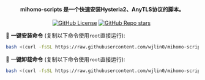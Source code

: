 <h4 align="center">mihomo-scripts 是一个快速安装Hysteria2、AnyTLS协议的脚本。</h4>

<p align="center">
<a href="https://github.com/wjlin0/mihomo-scripts"><img alt="GitHub License" src="https://img.shields.io/github/license/wjlin0/mihomo-scripts"></a>
<a href="https://github.com/wjlin0/mihomo-scripts" ><img alt="GitHub Repo stars" src="https://img.shields.io/github/stars/wjlin0/mihomo-scripts"></a>
<a href="https://github.com/wjlin0/mihomo-scripts"><img src="https://img.shields.io/github/last-commit/wjlin0/mihomo-scripts" alt=""></a> 
</p>

📌 **一键安装命令** (复制以下命令使用`root`直接运行):

```bash
bash <(curl -fsSL https://raw.githubusercontent.com/wjlin0/mihomo-scripts/main/install.sh)
```
📌 **一键卸载命令** (复制以下命令使用`root`直接运行):

```bash
bash <(curl -fsSL https://raw.githubusercontent.com/wjlin0/mihomo-scripts/main/unintall.sh)
```
